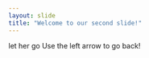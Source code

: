 ```yaml
---
layout: slide
title: "Welcome to our second slide!"
---
```

let her go
Use the left arrow to go back!
